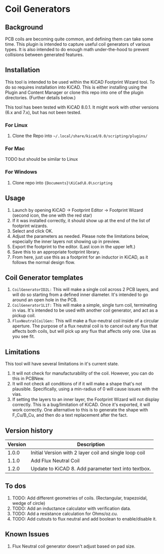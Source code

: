 # Coil Generators

## Background

PCB coils are becoming quite common, and defining them can take some time. This plugin is intended to capture useful coil generators of various types.  It is also intended to do enough math under-the-hood to prevent collisions between generated features.  

## Installation

This tool is intended to be used within the KiCAD Footprint Wizard tool. To do so requires installation into KiCAD.  This is either installing using the Plugin and Content Manager or clone this repo into one of the plugin directories.  (Further details below.)

This tool has been tested with KiCAD 8.0.1.  It might work with other versions (6.x and 7.x), but has not been tested.

### For Linux

1. Clone the Repo into `~/.local/share/kicad/8.0/scripting/plugins/`

### For Mac

TODO but should be similar to Linux

### For Windows

1. Clone repo into `{Documents}\KiCad\8.0\scripting`

## Usage

1. Launch by opening KiCAD -> Footprint Editor -> Footprint Wizard (second icon, the one with the red star)
1. If it was installed correctly, it should show up at the end of the list of footprint wizards.
1. Select and click OK.
1. Adjust the parameters as needed.  Please note the limitations below, especially the inner layers not showing up in preview.
1. Export the footprint to the editor. (Last icon in the upper left.)
1. Save this to an appropriate footprint library.  
1. From here, just use this as a footprint for an inductor in KiCAD, as it follows the normal design flow.

## Coil Generator templates

1. `CoilGeneratorID2L:` This will make a single coil across 2 PCB layers, and will do so starting from a defined inner diameter. It's intended to go around an open hole in the PCB.
1. `CoilGenerator1L1T:` This will make a simple, single turn coil, terminating in vias.  It's intended to be used with another coil generator, and act as a pickup coil.
1. `FluxNeutralCoilGen:` This will make a flux-neutral coil inside of a circular aperture.  The purpose of a flux neutral coil is to cancel out any flux that affects both coils, but will pick up any flux that affects only one.  Use as you see fit.

## Limitations

This tool will have several limitations in it's current state.

1. It will not check for manufacturability of the coil.  However, you can do this in PCBNew.
1. It will not check all conditions of if it will make a shape that's not plausible.  Specifically, using a min-radius of 0 will cause issues with the vias.
1. If setting the layers to an inner layer, the Footprint Wizard will not display correctly.  This is a bug/limitation of KiCAD.  Once it's exported, it will work correctly.  One alternative to this is to generate the shape with F_Cu/B_Cu, and then do a text replacement after the fact.

## Version history

| Version | Description |
| ------- | ----------- |
| 1.0.0   | Initial Version with 2 layer coil and single loop coil |
| 1.1.0   | Add Flux Neutral Coil |
| 1.2.0   | Update to KiCAD 8. Add parameter text into textbox. |

## To dos

1. TODO: Add different geometries of coils. (Rectangular, trapezoidal, wedge of circle)
1. TODO: Add an inductance calculator with verification data.
1. TODO: Add a resistance calculation for Ohms/oz.cu.
1. TODO: Add cutouts to flux neutral and add boolean to enable/disable it.

## Known Issues

1. Flux Neutral coil generator doesn't adjust based on pad size.  
